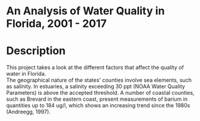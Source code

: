 # An Analysis of Water Quality in Florida, 2001 - 2017


# Description
This project takes a look at the different factors that affect the quality of water in Florida. <Br>
The geographical nature of the states' counties involve sea elements, such as salinity. In estuaries, a salinity exceeding
30 ppt (NOAA Water Quality Parameters) is above the accepted threshold. A number of coastal counties, such as Brevard in the eastern coast, present measurements of barium in quantities up to 184 ug/l, which shows an increasing trend since the 1980s (Andreegg, 1997).


